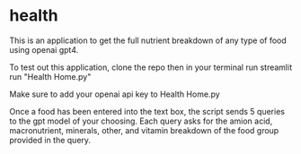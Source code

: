 # health

This is an application to get the full nutrient breakdown of any type of food using openai gpt4.

To test out this application, clone the repo then in your terminal run 
  streamlit run "Health Home.py"

Make sure to add your openai api key to Health Home.py

Once a food has been entered into the text box, the script sends 5 queries to the gpt model of your choosing.  Each query asks for the amion acid, macronutrient, minerals, other, and vitamin breakdown of the food group provided in the query.
